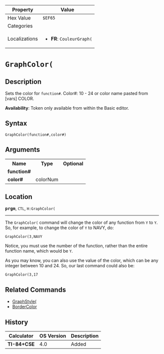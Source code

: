 | Property      | Value |
|---------------|-------|
| Hex Value     | `$EF65`|
| Categories    | <ul></ul> |
| Localizations | <ul><li><b>FR</b>: `CouleurGraph(`</li></ul> |

# `GraphColor(`

## Description
Sets the color for `function#`.
Color#: 10 - 24 or color name pasted from [vars] COLOR.


<b>Availability</b>: Token only available from within the Basic editor.

## Syntax
`GraphColor(function#,color#)`

## Arguments
<table>
<tr><th>Name</th><th>Type</th><th>Optional</th></tr>

<tr><td><b>function#</b></td><td></td><td></td></tr>

<tr><td><b>color#</b></td><td>colorNum</td><td></td></tr>

</table>

## Location
<tt><kbd><b>prgm</b></kbd></tt>, `CTL`, `H:GraphColor(`
<hr>

The `GraphColor(` command will change the color of any function from `Y` to `Y`. So, for example, to change the color of `Y` to NAVY, do:

```ti-basic
GraphColor(3,NAVY
```

  
Notice, you must use the number of the function, rather than the entire function name, which would be `Y`.

As you may know, you can also use the value of the color, which can be any integer between 10 and 24. So, our last command could also be:

```ti-basic
GraphColor(3,17
```

## Related Commands

*   [GraphStyle(](/graphstyle)
*   [BorderColor](/bordercolor)

## History
| Calculator | OS Version | Description |
|------------|------------|-------------|
| <b>TI-84+CSE</b> | 4.0 | Added |


